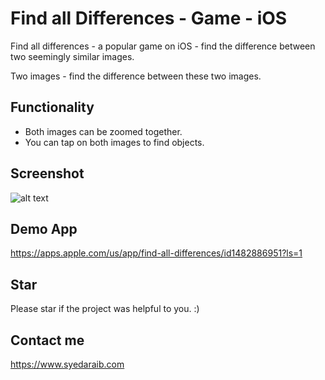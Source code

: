 # Find all Differences - Game - iOS
Find all differences - a popular game on iOS  - find the difference between two seemingly similar images.

Two images - find the difference between these two images.

## Functionality
- Both images can be zoomed together.
- You can tap on both images to find objects.

## Screenshot
![alt text](https://i.imgur.com/gDy8LNM.png)

## Demo App
https://apps.apple.com/us/app/find-all-differences/id1482886951?ls=1

## Star
Please star if the project was helpful to you. :)

## Contact me
https://www.syedaraib.com
